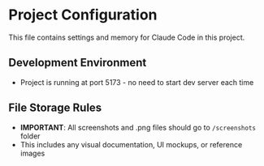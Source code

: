# Project Configuration

This file contains settings and memory for Claude Code in this project.

## Development Environment
- Project is running at port 5173 - no need to start dev server each time

## File Storage Rules
- **IMPORTANT**: All screenshots and .png files should go to `/screenshots` folder
- This includes any visual documentation, UI mockups, or reference images
